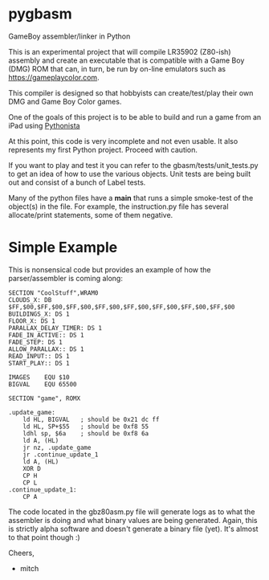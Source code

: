 # pygbasm
GameBoy assembler/linker in Python

This is an experimental project that will compile LR35902 (Z80-ish)
assembly and create an executable that is compatible with a Game Boy (DMG)
ROM that can, in turn, be run by on-line emulators such as
https://gameplaycolor.com.

This compiler is designed so that hobbyists can create/test/play their own
DMG and Game Boy Color games.

One of the goals of this project is to be able to build and run a game from
an iPad using [Pythonista](http://omz-software.com/pythonista/)

At this point, this code is very incomplete and not even usable. It also
represents my first Python project. Proceed with caution.

If you want to play and test it you can refer to the
gbasm/tests/unit_tests.py to get an idea of how to use the various
objects. Unit tests are being built out and consist of a bunch of Label
tests.

Many of the python files have a __main__ that runs a simple smoke-test of
the object(s) in the file. For example, the instruction.py file
has several allocate/print statements, some of them negative.

# Simple Example
This is nonsensical code but provides an example of how the parser/assembler is coming along:

```
SECTION "CoolStuff",WRAM0
CLOUDS_X: DB $FF,$00,$FF,$00,$FF,$00,$FF,$00,$FF,$00,$FF,$00,$FF,$00,$FF,$00
BUILDINGS_X: DS 1
FLOOR_X: DS 1
PARALLAX_DELAY_TIMER: DS 1
FADE_IN_ACTIVE:: DS 1
FADE_STEP: DS 1
ALLOW_PARALLAX:: DS 1
READ_INPUT:: DS 1
START_PLAY:: DS 1

IMAGES    EQU $10
BIGVAL    EQU 65500

SECTION "game", ROMX

.update_game:
    ld HL, BIGVAL   ; should be 0x21 dc ff
    ld HL, SP+$55   ; should be 0xf8 55
    ldhl sp, $6a    ; should be 0xf8 6a
    ld A, (HL)
    jr nz, .update_game
    jr .continue_update_1
    ld A, (HL)
    XOR D
    CP H
    CP L
.continue_update_1:
    CP A
```

The code located in the gbz80asm.py file will generate logs as to what the assembler is doing and what binary values are being generated. Again, this is strictly alpha software and doesn't generate a binary file (yet). It's almost to that point though :)

Cheers,
- mitch


